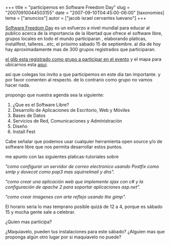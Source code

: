 +++
title = "participemos en Software Freedom Day"
slug = "20070910044503155"
date = "2007-09-10T04:45:00-06:00"
[taxonomies]
tema = ["anuncios"]
autor = ["jacob israel cervantes luevano"]
+++

[Software Freedom Day](http://softwarefreedomday.org/) es un esfuerzo a
nivel mundial para educar al publico acerca de la importancia de la
libertad que ofrece el software libre, grupos locales en todo el mundo
participaran , elaborando platicas, installfest, talleres...etc, el
próximo sábado 15 de septiembre. al día de hoy hay aproximadamente mas
de 300 grupos registrados que participaran.

[el glib esta registrado como grupo a participar en el
evento](http://softwarefreedomday.org/teams/northamerica/Mexico/Guanajuato/GLIB)
y el mapa para ubicarnos esta
[aqui](http://softwarefreedomday.org/map/2007).

así que colegas los invito a que participemos en este día tan
importante. y por favor comenten al respecto. de lo contrario como grupo
no vamos hacer nada.

propongo que nuestra agenda sea la siguiente:

<!-- more -->
1.  ¿Que es el Software Libre?
2.  Desarrollo de Aplicaciones de Escritorio, Web y Móviles
3.  Bases de Datos
4.  Servicios de Red, Comunicaciones y Administración
5.  Diseño
6.  Install Fest



Cabe señalar que podemos usar cualquier herramienta open source y/o de
software libre que nos permita desarrollar estos puntos.

me apunto con las siguientes platicas-tutoriales sobre

*"como configurar un servidor de correo electronico usando Postfix como
smtp y dovecot como pop3 mas squirrelmail y dns".*

*"como crear una aplicación web que implemente ajax con c# y la
configuración de apache 2 para soportar aplicaciones asp.net".*

*"como crear imagenes con arte reflejo usando the gimp".*



El horario seria lo mas temprano posible quizá de 12 a 4, porque es
sábado 15 y mucha gente sale a celebrar.

¿Quien mas participa?

¿Maquiavelo, pueden tus instalaciones para este sábado?
¿Alguien mas que proponga algún otro lugar por si maquiavelo no puede?
